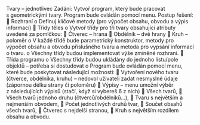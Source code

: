 Tvary – jednotlivec
Zadání: Vytvoř program, který bude pracovat s geometrickými tvary. Program bude
ovládán pomocí menu.
Postup řešení:
 Rozhraní
o Definuj klíčové metody (pro výpočet obsahu, obvodu a výpis informací)
 Třídy těles
o Vytvoř třídy pro tři tvary obsahující atributy uvedené za pomlčkou:
 Čtverec – hrana
 Obdélník – dvě hrany
 Kruh – poloměr
o V každé třídě bude parametrický konstruktor, metody pro výpočet
obsahu a obvodu příslušného tvaru a metoda pro vypsání informací o
tvaru.
o Všechny třídy budou implementovat výše zmíněné rozhraní.
 Třída programu
o Všechny třídy budou ukládány do jednoho listu/pole objektů – potřeba
si dostudovat
o Program bude ovládán pomocí menu, které bude poskytovat
následující možnosti:
 Vytvoření nového tvaru (čtverce, obdélníka, kruhu) – nedovol
uživateli zadat nesmyslné údaje (zápornou délku strany či
poloměru)
 Výpisy – menu umožní výběr z následujících výpisů (stačí, když
si vybereš 6 z nich)
 Všech tvarů,
 Všech tvarů jednoho druhu (čtverců/obdélníků…),
 Tvaru s největším a nejmenším obvodem,
 Počet jednotlivých druhů tvar,
 Součet obsahů všech tvarů,
 Čtverec s nejdelší stranou,
 Kruh s největším rozdílem obsahu a obvodu.